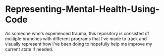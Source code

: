 # Representing-Mental-Health-Using-Code
As someone who's experienced trauma, this repository is consisted of multiple branches with different programs that I've made to track and visually represent how I've been doing to hopefully help me improve my current state if needed.
